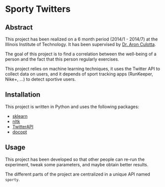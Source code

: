 # Sporty Twitters

## Abstract

This project has been realized on a 6 month period (2014/1 - 2014/7) at the Illinois Institute of Technology. It has been supervised by [Dr. Aron Culotta](http://cs.iit.edu/~culotta/).

The goal of this project is to find a correlation between the well-being of a person and the fact that this person regularly exercises.

This project relies on machine learning techniques, it uses the Twitter API to collect data on users, and it depends of sport tracking apps (RunKeeper, Nike+, ...) to detect sportive users.

## Installation

This project is written in Python and uses the following packages:

- [sklearn](http://scikit-learn.org/stable/)
- [nltk](http://www.nltk.org/)
- [TwitterAPI](https://github.com/geduldig/TwitterAPI)
- [docopt](http://docopt.org/)

<!-- TODO: setup.py -->

## Usage

This project has been developed so that other people can re-run the experiment, tweak some parameters, and maybe obtain better results. 

The different parts of the project are centralized in a unique API named `sporty`.